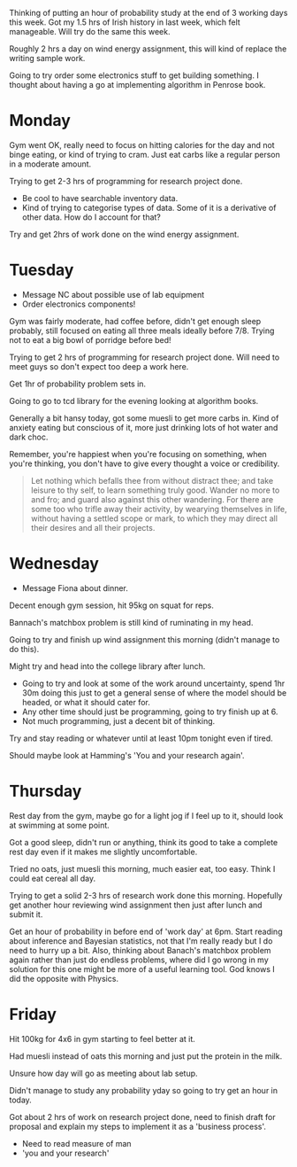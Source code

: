 Thinking of putting an hour of probability study at the end of 3 working days this week.
Got my 1.5 hrs of Irish history in last week, which felt manageable. Will try do the same this week.

Roughly 2 hrs a day on wind energy assignment, this will kind of replace the writing sample work.

Going to try order some electronics stuff to get building something. I thought about having a go at implementing
algorithm in Penrose book.

# Monday

Gym went OK, really need to focus on hitting calories for the day and not binge eating, or kind of trying to cram. Just
eat carbs like a regular person in a moderate amount.

Trying to get 2-3 hrs of programming for research project done.

* Be cool to have searchable inventory data.
* Kind of trying to categorise types of data. Some of it is a derivative of other data. How do I account for that?

Try and get 2hrs of work done on the wind energy assignment.

# Tuesday

* Message NC about possible use of lab equipment
* Order electronics components!

Gym was fairly moderate, had coffee before, didn't get enough sleep probably, still focused on eating all three meals
ideally before 7/8. Trying not to eat a big bowl of porridge before bed!

Trying to get 2 hrs of programming for research project done. Will need to meet guys so don't expect too deep a work
here.

Get 1hr of probability problem sets in.

Going to go to tcd library for the evening looking at algorithm books.

Generally a bit hansy today, got some muesli to get more carbs in. Kind of anxiety eating but conscious of it, more just
drinking lots of hot water and dark choc.

Remember, you're happiest when you're focusing on something, when you're thinking, you don't have to give every thought a
voice or credibility.

>  Let nothing which befalls thee from without distract thee; and take leisure to thy self, to learn something truly
good. Wander no more to and fro; and guard also against this other wandering. For there are some too who trifle away
their activity, by wearying themselves in life, without having a settled scope or mark, to which they may direct all
their desires and all their projects.

# Wednesday

* Message Fiona about dinner.

Decent enough gym session, hit 95kg on squat for reps.

Bannach's matchbox problem is still kind of ruminating in my head.

Going to try and finish up wind assignment this morning (didn't manage to do this).

Might try and head into the college library after lunch.

* Going to try and look at some of the work around uncertainty, spend 1hr 30m doing this just to get a general sense of
  where the model should be headed, or what it should cater for.
* Any other time should just be programming, going to try finish up at 6.
* Not much programming, just a decent bit of thinking.

Try and stay reading or whatever until at least 10pm tonight even if tired.

Should maybe look at Hamming's 'You and your research again'.

# Thursday

Rest day from the gym, maybe go for a light jog if I feel up to it, should look at swimming at some point.

Got a good sleep, didn't run or anything, think its good to take a complete rest day even if it makes me slightly
uncomfortable.

Tried no oats, just muesli this morning, much easier eat, too easy. Think I could eat cereal all day.

Trying to get a solid 2-3 hrs of research work done this morning. Hopefully get another hour reviewing wind assignment
then just after lunch and submit it.

Get an hour of probability in before end of 'work day' at 6pm. Start reading about inference and Bayesian statistics,
not that I'm really ready but I do need to hurry up a bit. Also, thinking about Banach's matchbox problem again rather
than just do endless problems, where did I go wrong in my solution for this one might be more of a useful learning tool.
God knows I did the opposite with Physics.


# Friday

Hit 100kg for 4x6 in gym starting to feel better at it.

Had muesli instead of oats this morning and just put the protein in the milk.

Unsure how day will go as meeting about lab setup.

Didn't manage to study any probability yday so going to try get an hour in today.

Got about 2 hrs of work on research project done, need to finish draft for proposal and explain my steps to implement it
as a 'business process'.

* Need to read measure of man
* 'you and your research'

